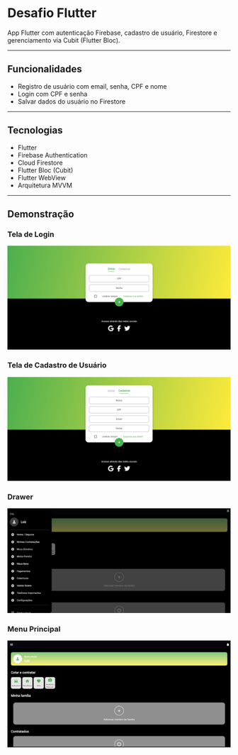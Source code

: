 # Desafio Flutter

App Flutter com autenticação Firebase, cadastro de usuário, Firestore e gerenciamento via Cubit (Flutter Bloc).

---

## Funcionalidades

- Registro de usuário com email, senha, CPF e nome
- Login com CPF e senha
- Salvar dados do usuário no Firestore

---

## Tecnologias

- Flutter
- Firebase Authentication
- Cloud Firestore
- Flutter Bloc (Cubit)
- Flutter WebView
- Arquitetura MVVM

---

## Demonstração

### Tela de Login
![Login View_web](./assets/images/login_web.png)

### Tela de Cadastro de Usuário
![Cadastrar View_web](./assets/images/cadastrar_web.png)

### Drawer
![Drawer View_web](./assets/images/drawer_web.png)

### Menu Principal
![Home View_web](./assets/images/home_web.png)



